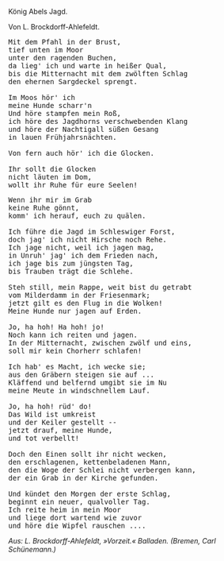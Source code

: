 
<h>König Abels Jagd.</h>

<h>Von L. Brockdorff-Ahlefeldt.</h>

<pre>Mit dem Pfahl in der Brust,
tief unten im Moor
unter den ragenden Buchen,
da lieg' ich und warte in heißer Qual,
bis die Mitternacht mit dem zwölften Schlag
den ehernen Sargdeckel sprengt.

Im Moos hör' ich
meine Hunde scharr'n
Und höre stampfen mein Roß,
ich höre des Jagdhorns verschwebenden Klang
und höre der Nachtigall süßen Gesang
in lauen Frühjahrsnächten.

Von fern auch hör' ich die Glocken.

Ihr sollt die Glocken
nicht läuten im Dom,
wollt ihr Ruhe für eure Seelen!</pre> 
<pre>Wenn ihr mir im Grab
keine Ruhe gönnt,
komm' ich herauf, euch zu quälen.

Ich führe die Jagd im Schleswiger Forst,
doch jag' ich nicht Hirsche noch Rehe.
Ich jage nicht, weil ich jagen mag,
in Unruh' jag' ich dem Frieden nach,
ich jage bis zum jüngsten Tag,
bis Trauben trägt die Schlehe.

Steh still, mein Rappe, weit bist du getrabt
vom Milderdamm in der Friesenmark;
jetzt gilt es den Flug in die Wolken!
Meine Hunde nur jagen auf Erden.

Jo, ha hoh! Ha hoh! jo!
Noch kann ich reiten und jagen.
In der Mitternacht, zwischen zwölf und eins,
soll mir kein Chorherr schlafen!

Ich hab' es Macht, ich wecke sie;
aus den Gräbern steigen sie auf ...
Kläffend und belfernd umgibt sie im Nu
meine Meute in windschnellem Lauf.

Jo, ha hoh! rüd' do!
Das Wild ist umkreist
und der Keiler gestellt --
jetzt drauf, meine Hunde,
und tot verbellt!

Doch den Einen sollt ihr nicht wecken,
den erschlagenen, kettenbeladenen Mann,	
den die Woge der Schlei nicht verbergen kann,
der ein Grab in der Kirche gefunden.

Und kündet den Morgen der erste Schlag,
beginnt ein neuer, qualvoller Tag.
Ich reite heim in mein Moor
und liege dort wartend wie zuvor
und höre die Wipfel rauschen ....</pre>

<em>Aus: L. Brockdorff-Ahlefeldt, »Vorzeit.« Balladen.
(Bremen, Carl Schünemann.)</em>

